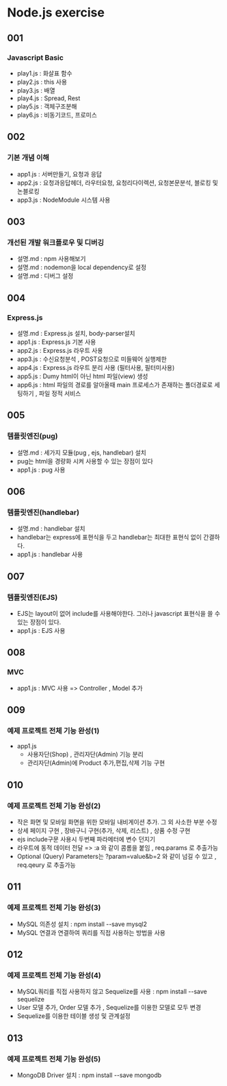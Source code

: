 # Node.js exercise

## 001 
### Javascript Basic
- play1.js : 화살표 함수
- play2.js : this 사용
- play3.js : 배열
- play4.js : Spread, Rest
- play5.js : 객체구조분해
- play6.js : 비동기코드, 프로미스

## 002 
### 기본 개념 이해
- app1.js : 서버만들기, 요청과 응답
- app2.js : 요청과응답헤더, 라우터요청, 요청리다이렉션, 요청본문분석, 블로킹 및 논블로킹
- app3.js : NodeModule 시스템 사용

## 003
### 개선된 개발 워크플로우 및 디버깅
- 설명.md : npm 사용해보기
- 설명.md : nodemon을 local dependency로 설정
- 설명.md : 디버그 설정 

## 004
### Express.js
- 설명.md : Express.js 설치, body-parser설치
- app1.js : Express.js 기본 사용
- app2.js : Express.js 라우트 사용
- app3.js : 수신요청분석 , POST요청으로 미들웨어 실행제한
- app4.js : Express.js 라우트 분리 사용 (필터사용, 필터미사용)
- app5.js : Dumy html이 아닌 html 파일(view) 생성
- app6.js : html 파일의 경로를 알아올때 main 프로세스가 존재하는 폴더경로로 세팅하기 , 파일 정적 서비스

## 005
### 템플릿엔진(pug)
- 설명.md : 세가지 모듈(pug , ejs, handlebar) 설치
- pug는 html을 경량화 시켜 사용할 수 있는 장점이 있다
- app1.js : pug 사용

## 006
### 템플릿엔진(handlebar)
- 설명.md : handlebar 설치
- handlebar는 express에 표현식을 두고  handlebar는 최대한 표현식 없이 간결하다.
- app1.js : handlebar 사용

## 007
### 템플릿엔진(EJS)
- EJS는 layout이 없어 include를 사용해야한다. 그러나 javascript 표현식을 쓸 수 있는 장점이 있다.
- app1.js : EJS 사용

## 008
### MVC
- app1.js : MVC 사용 => Controller , Model 추가

## 009
### 예제 프로젝트 전체 기능 완성(1)
- app1.js 
  - 사용자단(Shop) , 관리자단(Admin) 기능 분리  
  - 관리자단(Admin)에 Product 추가,편집,삭제 기능 구현

## 010
### 예제 프로젝트 전체 기능 완성(2) 
- 작은 화면 및 모바일 화면을 위한 모바일 내비게이션 추가. 그 외 사소한 부분 수정
- 상세 페이지 구현 , 장바구니 구현(추가, 삭제, 리스트) , 상품 수정 구현
- ejs include구문 사용시 두번째 파라메터에 변수 던지기
- 라우트에 동적 데이터 전달 => :a 와 같이 콤롬을 붙임 , req.params 로 추출가능
- Optional (Query) Parameters는  ?param=value&b=2 와 같이 넘길 수 있고 , req.qeury 로 추출가능

## 011
### 예제 프로젝트 전체 기능 완성(3) 
- MySQL 의존성 설치 : npm install --save mysql2
- MySQL 연결과 연결하여 쿼리를 직접 사용하는 방법을 사용

## 012
### 예제 프로젝트 전체 기능 완성(4) 
- MySQL쿼리를 직접 사용하지 않고 Sequelize를 사용 : npm install --save sequelize
- User 모델 추가, Order 모델 추가 , Sequelize를 이용한 모델로 모두 변경
- Sequelize를 이용한 테이블 생성 및 관계설정

## 013
### 예제 프로젝트 전체 기능 완성(5) 
- MongoDB Driver 설치 : npm install --save mongodb